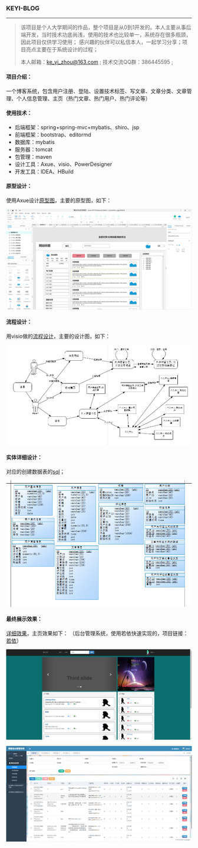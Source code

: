 ### KEYI-BLOG

---
> 该项目是个人大学期间的作品，整个项目是从0到1开发的。本人主要从事后端开发，当时技术功底尚浅，使用的技术也比较单一，系统存在很多瓶颈，因此项目仅供学习使用；
> 感兴趣的伙伴可以私信本人，一起学习分享；项目亮点主要在于系统设计的过程；
>
> 本人邮箱：ke_yi_zhou@163.com ; 技术交流QQ群：386445595 ;
#### 项目介绍：
一个博客系统，包含用户注册、登陆、设置技术标签、写文章、文章分类、文章管理、个人信息管理、主页（热门文章、热门用户、热门评论等）

#### 使用技术：
- 后端框架：spring+spring-mvc+mybatis、shiro、jsp
- 前端框架：bootstrap、editormd
- 数据库：mybatis
- 服务器：tomcat
- 包管理：maven
- 设计工具：Axue、visio、PowerDesigner
- 开发工具：IDEA、HBuild
#### 原型设计：
使用Axue设计[原型图](readmedir/doc/原型图.md)，主要的原型图，如下：

![我的主页原型图](readmedir/img/我的主页原型图.jpg)

#### 流程设计：
用visio做的[流程设计](readmedir/doc/流程设计.md)，主要的设计图，如下：

![系统流程设计](readmedir/img/总体设计-整体.png)

#### 实体详细设计：
对应的创建数据表的[sql](readmedir/file/create-table.sql)；

![实体详细设计](readmedir/img/实体详细设计.png)

#### 最终展示效果：
[详细效果](readmedir/doc/效果展示.md)，主页效果如下：
（后台管理系统，使用若依快速实现的，项目链接：[若依](https://gitee.com/y_project/RuoYi)）

![实现-主页](readmedir/img/实现-主页.png)

![实现-后台管理](readmedir/img/实现-后台管理.png)





